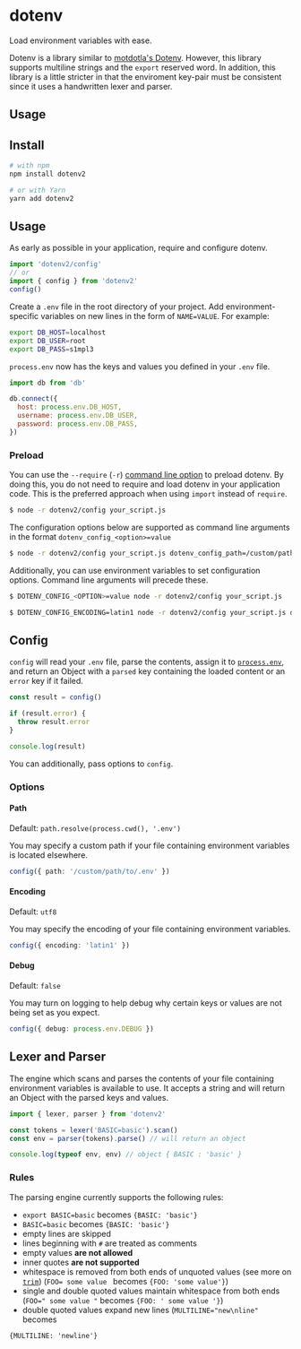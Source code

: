 # dotenv

Load environment variables with ease.

Dotenv is a library similar to [motdotla's Dotenv](https://github.com/motdotla/dotenv). However, this library supports multiline strings and the `export` reserved word. In addition, this library is a little stricter in that the enviroment key-pair must be consistent since it uses a handwritten lexer and parser.

## Usage

## Install

```bash
# with npm
npm install dotenv2

# or with Yarn
yarn add dotenv2
```

## Usage

As early as possible in your application, require and configure dotenv.

```javascript
import 'dotenv2/config'
// or
import { config } from 'dotenv2'
config()
```

Create a `.env` file in the root directory of your project. Add
environment-specific variables on new lines in the form of `NAME=VALUE`.
For example:

```sh
export DB_HOST=localhost
export DB_USER=root
export DB_PASS=s1mpl3
```

`process.env` now has the keys and values you defined in your `.env` file.

```javascript
import db from 'db'

db.connect({
  host: process.env.DB_HOST,
  username: process.env.DB_USER,
  password: process.env.DB_PASS,
})
```

### Preload

You can use the `--require` (`-r`) [command line option](https://nodejs.org/api/cli.html#cli_r_require_module) to preload dotenv. By doing this, you do not need to require and load dotenv in your application code. This is the preferred approach when using `import` instead of `require`.

```bash
$ node -r dotenv2/config your_script.js
```

The configuration options below are supported as command line arguments in the format `dotenv_config_<option>=value`

```bash
$ node -r dotenv2/config your_script.js dotenv_config_path=/custom/path/to/.env
```

Additionally, you can use environment variables to set configuration options. Command line arguments will precede these.

```bash
$ DOTENV_CONFIG_<OPTION>=value node -r dotenv2/config your_script.js
```

```bash
$ DOTENV_CONFIG_ENCODING=latin1 node -r dotenv2/config your_script.js dotenv_config_path=/custom/path/to/.env
```

## Config

`config` will read your `.env` file, parse the contents, assign it to
[`process.env`](https://nodejs.org/docs/latest/api/process.html#process_process_env),
and return an Object with a `parsed` key containing the loaded content or an `error` key if it failed.

```ts
const result = config()

if (result.error) {
  throw result.error
}

console.log(result)
```

You can additionally, pass options to `config`.

### Options

#### Path

Default: `path.resolve(process.cwd(), '.env')`

You may specify a custom path if your file containing environment variables is located elsewhere.

```ts
config({ path: '/custom/path/to/.env' })
```

#### Encoding

Default: `utf8`

You may specify the encoding of your file containing environment variables.

```ts
config({ encoding: 'latin1' })
```

#### Debug

Default: `false`

You may turn on logging to help debug why certain keys or values are not being set as you expect.

```ts
config({ debug: process.env.DEBUG })
```

## Lexer and Parser

The engine which scans and parses the contents of your file containing environment
variables is available to use. It accepts a string and will return
an Object with the parsed keys and values.

```ts
import { lexer, parser } from 'dotenv2'

const tokens = lexer('BASIC=basic').scan()
const env = parser(tokens).parse() // will return an object

console.log(typeof env, env) // object { BASIC : 'basic' }
```

### Rules

The parsing engine currently supports the following rules:

- `export BASIC=basic` becomes `{BASIC: 'basic'}`
- `BASIC=basic` becomes `{BASIC: 'basic'}`
- empty lines are skipped
- lines beginning with `#` are treated as comments
- empty values **are not allowed**
- inner quotes **are not supported**
- whitespace is removed from both ends of unquoted values (see more on [`trim`](https://developer.mozilla.org/en-US/docs/Web/JavaScript/Reference/Global_Objects/String/Trim)) (`FOO= some value ` becomes `{FOO: 'some value'}`)
- single and double quoted values maintain whitespace from both ends (`FOO=" some value "` becomes `{FOO: ' some value '}`)
- double quoted values expand new lines (`MULTILINE="new\nline"` becomes

```
{MULTILINE: 'newline'}
```
